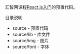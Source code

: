 #

汇智网课程<a href="http://www.hubwiz.com/course/552762019964049d1872fc88/">React.js入门</a>的预置代码。

目录说明

* source - 预置代码
* source/lib - 库文件
* source/img - 图片
* source/font - 字体
